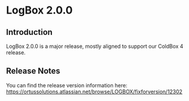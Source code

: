 # LogBox 2.0.0

## Introduction

LogBox 2.0.0 is a major release, mostly aligned to support our ColdBox 4 release.

## Release Notes

You can find the release version information here: https://ortussolutions.atlassian.net/browse/LOGBOX/fixforversion/12302
